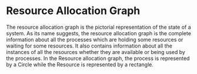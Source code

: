 # Resource Allocation Graph

The resource allocation graph is the pictorial representation of the state of a system. As its name suggests, the resource allocation graph is the complete information about all the processes which are holding some resources or waiting for some resources. It also contains information about all the instances of all the resources whether they are available or being used by the processes. In the Resource allocation graph, the process is represented by a Circle while the Resource is represented by a rectangle.



